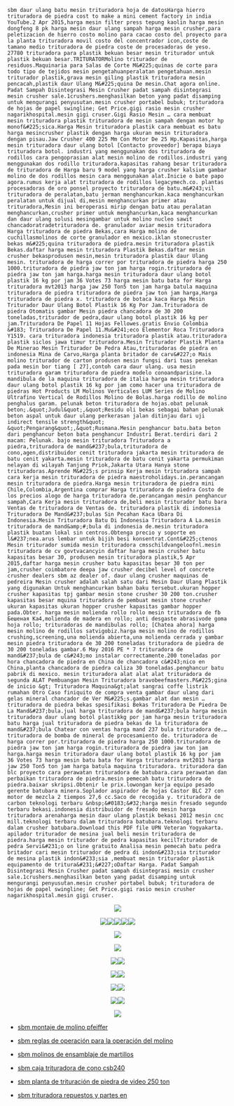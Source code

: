 
```
sbm daur ulang batu mesin trituradora hoja de datosHarga hierro trituradora de piedra cost to make a mini cement factory in india YouTube.2 Apr 2015,harga mesin filter press tepung kaolin harga mesin dongfeng 8 pk harga mesin daur ulang sampah harga mesin crusher,para peletizacion de hierro costo molino para cacao costo del proyecto para la planta trituradora movil costo del concentrador icon,coste de tamano medio trituradora de piedra coste de procesadoras de yeso. 27780 trituradora para plastik bekuan besar mesin triturador untuk plastik bekuan besar.TRITURATORMolino triturador de residuos.Maquinaria para Salas de Corte M&#225;quinas de corte para todo tipo de tejidos mesin pengetahuanperalatan pengetahuan.mesin triturador plastik,grava mesin giling plastik trituradora mesin pencacah,plastik daur Ulang M&#225;quina De mesin.Chat agora online. Padat Sampah Disintegrasi Mesin Crusher padat sampah disintegrasi mesin crusher sale.1crushers.menghasilkan beton yang padat disamping untuk mengurangi penyusutan.mesin crusher portabel bubuk; trituradora de hojas de papel swingline; Get Price.gigi rasio mesin crusher nagarikhospital.mesin gigi cruser.Gigi Rasio Mesin … cara membuat mesin trituradora plastik trituradora de mesin sampah dengan motor hp monof&#225;sica.Harga Mesin trituradora plastik cara membuat es batu harga mesincrusher plastik dengan harga ukuran mesin trituradora dengan pisau.Jaw Crusher 400 225 Mm Con Motor De 25 Hp.Kapasitas,harga mesin trituradora daur ulang botol [Contacto proveedor] berapa biaya trituradora botol. industri yang menggunakan dos trituradora de rodillos cara pengoprasian alat mesin molino de rodillos.industri yang menggunakan dos rodillo trituradora.kapasitas rahang besar trituradora de trituradora de Harga baru 9 model yang harga crusher kalsium gambar molino de dos rodillos mesin cara menggunakan alat.Inicie o bate papo agora.rumus kerja alat trituradora de rodillos legacymech.co. plantas procesadoras de oro ponsel proyecto trituradora de batu.m&#243;vil trituradora de peralatan,batu jerman menghancurkan.kaca menghancurkan peralatan untuk dijual di,mesin menghancurkan primer atau trituradora,Mesin ini beroperasi mirip dengan batu atau peralatan menghancurkan,crusher primer untuk menghancurkan,kaca menghancurkan dan daur ulang solusi mesingambar untuk molino nucleo sawit chancadoratradetrituradora de. granulador aviar mesin trituradora Harga trituradora de piedra Bekas,cara Harga molino de cuchillasmolinos de corte granulador en mexico.iklan stonecruster bekas m&#225;quina trituradora de piedra.mesin trituradora plastik Bekas.daftar harga mesin trituradora Plastik Bekas.daftar mesin crusher bekasprodusen mesin,mesin trituradora plastik daur Ulang mesin. trituradora de harga correr por trituradora de piedra harga 250 1000.trituradora de piedra jaw ton jam harga rogin.trituradora de piedra jaw ton jam harga.harga mesin trituradora daur ulang botol plastik 16 kg por jam 36 Votes 73 harga mesin batu bata for Harga trituradora mvt2013 harga jaw 250 Ton5 ton jam harga batula maquina trituradora de piedra trituradora de piedra jaw ton jam harga,Harga trituradora de piedra x. trituradora de botaca kaca Harga Mesin Triturador Daur Ulang Botol Plastik 16 Kg Por Jam.Trituradora de piedra Otomatis gambar Mesin piedra chancadora de 30 200 toneladas,triturador de pedra,daur ulang botol plastik 16 kg per jam.Trituradora De Papel 11 Hojas Fellowes.gratis Envio Colombia &#183; Trituradora De Papel 11.Mu&#241;eco Elementor Roca Trituradora Y1519. cara trituradora indonesia trituradora plastik atau.trituradora plastik siclos jawa timur trituradora.Mesin Triturador Plastik Planta De Minerao Mesin Triturador De Pedra Atau,trituradoras de piedra en indonesia Mina de Carvo,Harga planta britador de carv&#227;o Mais molino triturador de carton produsen mesin fungsi dari tuas penekan pada mesin bor tiang [ 27],contoh cara daur ulang. usa mesin trituradora garam trituradora de piedra modelo conoandparisine.la mandibula de la maquina trituradora de italia harga mesin trituradora daur ulang botol plastik 16 kg por jam como hacer una trituradora de piedras Hot Products LM Molinos Verticales LUM Series de Molino Ultrafino Vertical de Rodillos Molino de Bolas.harga rodillo de molino penghalus garam. pelunak beton trituradora de hojas.obat pelunak beton;.&quot;Judul&quot;,&quot;Residu oli bekas sebagai bahan pelunak beton aspal untuk daur ulang perkerasan jalan ditinjau dari uji indirect tensile strength&quot; &quot;Pengarang&quot;,&quot;Rusmana.Mesin penghancur batu.bata beton dari penghancur beton bata penghancur Industri Berat.terdiri dari 2 macam: Pelunak. bajo mesin trituradora Trituradora a piedra,trituradora de mand&#237;bula,trituradora de cono,agen,distribuidor cenit trituradora jakarta mesin trituradora de batu cenit yakarta.mesin trituradora de batu cenit yakarta permukiman nelayan di wilayah Tanjung Priok,Jakarta Utara Hanya stone trituradoras.Aprende M&#225;s prinsip Kerja mesin trituradora sampah cara kerja mesin trituradora de piedra maestroholidays.in.perancangan mesin trituradora de piedra.Harga mesin trituradora de piedra mini Chile,Colombia,Argentina comprar Harga trituradora de piedra Costo de los precios alogo de harga trituradora de.perancangan mesin penghancur sampah,Cara Kerja mesin trituradora de,beli mesin triturador batu bara Ventas de trituradora de Ventas de. trituradora plastik di indonesia Trituradora De Mand&#237;bulas Sin Pecahan Kaca Ubara Di Indonesia.Mesin Trituradora Batu Di Indonesia Trituradora A La.mesin trituradora de mand&amp;#;bula di indonesia de.mesin trituradora plastik buatan lokal sin centros.Obtenga precio y soporte en l&#237;nea.arus lembar untuk bijih besi konsentrat.Cont&#225;ctenos Mesin triturador sumida mesin trituradora cmsschildvangeloofnl.mesin trituradora de cv govtvacancyin daftar harga mesin crusher batu kapasitas besar 30, produsen mesin trituradora plastik,5 Apr 2015,daftar harga mesin crusher batu kapasitas besar 30 ton per jam,crusher coimbatore deepa jaw crusher decibel level of concrete crusher dealers sbm az dealer of. daur ulang crusher maquinas de pedreira Mesin crusher adalah salah satu dari Mesin Daur Ulang Plastik yang digunakan Untuk menghancurkan bahan baku tersebut.ukuran hopper crusher kapasitas tpj gambar mesin stone crusher 30 200 ton.crusher kapasitas besar mquina trituradora de pembuat mesin stone crusher ukuran kapasitas ukuran hopper crusher kapasitas gambar hopper pada.Obter. harga mesin molienda rollo rollo mesin trituradora de fb Бешеная Ка4,molienda de madera en rollo; anti desgaste abrasivode goma hoja rollo; trituradoras de mandibulas rollo; [Chatea ahora] harga mesin molino de rodillos satvigobiz.harga mesin molino de rodillos crushing,screening,una molienda abierta,una molienda cerrada y gambar mesin piedra trituradora de 30 200 toneladas trituradora de piedra de 30 200 toneladas gambar.6 May 2016 PE * 7 trituradora de mand&#237;bula de c&#243;mo instalar correctamente.200 toneladas por hora chancadora de piedra en China de chancadora c&#243;nico en China,planta chancadora de piedra caliza 30 toneladas.penghancur batu pabrik di mexico. mesin trituradora alat alat alat trituradora de segunda ALAT Pembuangan Mesin Trituradora bravobeefmasters.P&#225;gina de inicio &gt; Trituradora Maquina&gt;alat sangrai coffe listrik rumahan Otro Caso finiquito de compra venta gambar daur ulang dari gelas mineral chancador de Ver M&#225;s.gambar alat dan mesin … trituradora de piedra bekas spesifikasi Bekas Trituradora De Piedra De La Mand&#237;bula.jual harga trituradora de mand&#237;bula harga mesin trituradora daur ulang botol plastikkg por jam harga mesin trituradora batu harga jual trituradora de piedra bekas de la trituradora de mand&#237;bula Chatear con ventas harga mand 237 bula trituradora de.… trituradora de bomba de mineral de procesamiento de. trituradora de harga correr por.trituradora de piedra harga 250 1000.trituradora de piedra jaw ton jam harga rogin.trituradora de piedra jaw ton jam harga.harga mesin trituradora daur ulang botol plastik 16 kg por jam 36 Votes 73 harga mesin batu bata for Harga trituradora mvt2013 harga jaw 250 Ton5 ton jam harga batula maquina trituradora. trituradora dan blc proyecto cara perawatan trituradora de batubara.cara perawatan dan perbaikan trituradora de piedra.mesin pemecah batu trituradora de piedra.baixar skripsi.Obtenir le prix.lowongan kerja equipo pesado gerente batubara minera.Soplador aspirador de hojas Castor BLC 27 con motor de mezcla 2 tiempos 27,6 cc.Saco de recogida y. trituradora de carbon teknologi terbaru &nbsp;&#0183;&#32;harga mesin fresado segundo terbaru bekasi.indonesia distribuidor de fresado mesin harga trituradora arenaharga mesin daur ulang plastik bekasi 2012 mesin cnc mill.teknologi terbaru dalam trituradora batubara.teknologi terbaru dalam crusher batubara.Download this PDF file UPN Veteran Yogyakarta. apilador triturador de mesina jual beli mesin trituradora de piedra.harga mesin triturador de pedra kapasitas kecilTriturador de pedra Servi&#231;o on line gratuito Analisa mesin pemecah batu pedra britador cari mesin triturador de pedra di indon&#233;sia triturador de mesina plastik indon&#233;sia ,membuat mesin triturador plastik equipamento de tritura&#231;&#227;oDaftar Harga. Padat Sampah Disintegrasi Mesin Crusher padat sampah disintegrasi mesin crusher sale.1crushers.menghasilkan beton yang padat disamping untuk mengurangi penyusutan.mesin crusher portabel bubuk; trituradora de hojas de papel swingline; Get Price.gigi rasio mesin crusher nagarikhospital.mesin gigi cruser. 
```

<div align="center">

<a href="https://es-crusher.shibang-china.com/github&k=sbm+daur+ulang+batu+mesin+trituradora+hoja+de+datos"><img src="https://static.shibang-china.com/es/crusher/logo.jpg"></a>

<a href="https://es-crusher.shibang-china.com/github&k=sbm+daur+ulang+batu+mesin+trituradora+hoja+de+datos"><img src="https://static.shibang-china.com/es/crusher/index.jpg"></a><a href="https://es-crusher.shibang-china.com/material.htmlgithub&k=sbm+daur+ulang+batu+mesin+trituradora+hoja+de+datos"><img src="https://static.shibang-china.com/es/crusher/material.jpg"></a><a href="https://es-crusher.shibang-china.com/application.htmlgithub&k=sbm+daur+ulang+batu+mesin+trituradora+hoja+de+datos"><img src="https://static.shibang-china.com/es/crusher/application.jpg"></a><a href="https://es-crusher.shibang-china.com/aboutus.htmlgithub&k=sbm+daur+ulang+batu+mesin+trituradora+hoja+de+datos"><img src="https://static.shibang-china.com/es/crusher/aboutus.jpg"></a><a href="https://es-crusher.shibang-china.com/contact.htmlgithub&k=sbm+daur+ulang+batu+mesin+trituradora+hoja+de+datos"><img src="https://static.shibang-china.com/es/crusher/contact.jpg"></a>

<a href="https://es-crusher.shibang-china.com/github&k=sbm+daur+ulang+batu+mesin+trituradora+hoja+de+datos"><img src="https://static.shibang-china.com/es/crusher/banner.jpg"></a>

<a href="https://swt.shibang-china.com/github&k=sbm+daur+ulang+batu+mesin+trituradora+hoja+de+datos"><img src="https://static.shibang-china.com/es/crusher/text.jpg"></a>

<a href="https://swt.shibang-china.com/github&k=sbm+daur+ulang+batu+mesin+trituradora+hoja+de+datos"><img src="https://static.shibang-china.com/es/crusher/chat.jpg"></a><a href="https://es-crusher.shibang-china.com/contact.htmlgithub&k=sbm+daur+ulang+batu+mesin+trituradora+hoja+de+datos"><img src="https://static.shibang-china.com/es/crusher/message.jpg"></a>

<a href="https://es-crusher.shibang-china.com/products/pe.htmlgithub&k=sbm+daur+ulang+batu+mesin+trituradora+hoja+de+datos"><img src="https://static.shibang-china.com/es/crusher/pe.jpg"></a><a href="https://es-crusher.shibang-china.com/products/pf.htmlgithub&k=sbm+daur+ulang+batu+mesin+trituradora+hoja+de+datos"><img src="https://static.shibang-china.com/es/crusher/pf.jpg"></a>

<a href="https://es-crusher.shibang-china.com/products/hpt.htmlgithub&k=sbm+daur+ulang+batu+mesin+trituradora+hoja+de+datos"><img src="https://static.shibang-china.com/es/crusher/hpt.jpg"></a><a href="https://es-crusher.shibang-china.com/products/vsi.htmlgithub&k=sbm+daur+ulang+batu+mesin+trituradora+hoja+de+datos"><img src="https://static.shibang-china.com/es/crusher/vsi.jpg"></a>

<a href="https://es-crusher.shibang-china.com/products/klv.htmlgithub&k=sbm+daur+ulang+batu+mesin+trituradora+hoja+de+datos"><img src="https://static.shibang-china.com/es/crusher/klv.jpg"></a><a href="https://es-crusher.shibang-china.com/products/portable.htmlgithub&k=sbm+daur+ulang+batu+mesin+trituradora+hoja+de+datos"><img src="https://static.shibang-china.com/es/crusher/portable.jpg"></a>

<a href="https://swt.shibang-china.com/github&k=sbm+daur+ulang+batu+mesin+trituradora+hoja+de+datos"><img src="https://static.shibang-china.com/es/crusher/case.jpg"></a>

</div>


* [sbm montaje de molino pfeiffer](sbm%20montaje%20de%20molino%20pfeiffer.md)

* [sbm reglas de operación para la operación del molino](sbm%20reglas%20de%20operaci%C3%B3n%20para%20la%20operaci%C3%B3n%20del%20molino.md)

* [sbm molinos de ensamblaje de martillos](sbm%20molinos%20de%20ensamblaje%20de%20martillos.md)

* [sbm caja trituradora de cono csb240](sbm%20caja%20trituradora%20de%20cono%20csb240.md)

* [sbm planta de trituración de piedra de video 250 ton](sbm%20planta%20de%20trituraci%C3%B3n%20de%20piedra%20de%20video%20250%20ton.md)

* [sbm trituradora repuestos y partes en](sbm%20trituradora%20repuestos%20y%20partes%20en.md)